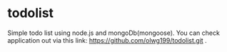 # todolist
Simple todo list using node.js and mongoDb(mongoose). You can check application out via this link: https://github.com/olwg199/todolist.git .

